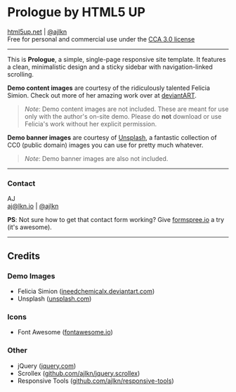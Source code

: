 # Prologue by HTML5 UP

[html5up.net](https://html5up.net) | [@ajlkn](https://twitter.com/ajlkn)  
Free for personal and commercial use under the [CCA 3.0 license](https://html5up.net/license)

---

This is **Prologue**, a simple, single-page responsive site template. It features a clean, minimalistic design and a sticky sidebar with navigation-linked scrolling.

**Demo content images** are courtesy of the ridiculously talented Felicia Simion. Check out more of her amazing work over at [deviantART](http://ineedchemicalx.deviantart.com/).

> *Note*: Demo content images are not included. These are meant for use only with the author's on-site demo. Please do **not** download or use Felicia's work without her explicit permission.

**Demo banner images** are courtesy of [Unsplash](https://unsplash.com), a fantastic collection of CC0 (public domain) images you can use for pretty much whatever.

> *Note*: Demo banner images are also not included.

---

### Contact
AJ  
[aj@lkn.io](mailto:aj@lkn.io) | [@ajlkn](https://twitter.com/ajlkn)

**PS**: Not sure how to get that contact form working? Give [formspree.io](https://formspree.io) a try (it's awesome).

---

## Credits

### Demo Images
- Felicia Simion ([ineedchemicalx.deviantart.com](http://ineedchemicalx.deviantart.com))
- Unsplash ([unsplash.com](https://unsplash.com))

### Icons
- Font Awesome ([fontawesome.io](https://fontawesome.io))

### Other
- jQuery ([jquery.com](https://jquery.com))
- Scrollex ([github.com/ajlkn/jquery.scrollex](https://github.com/ajlkn/jquery.scrollex))
- Responsive Tools ([github.com/ajlkn/responsive-tools](https://github.com/ajlkn/responsive-tools))

